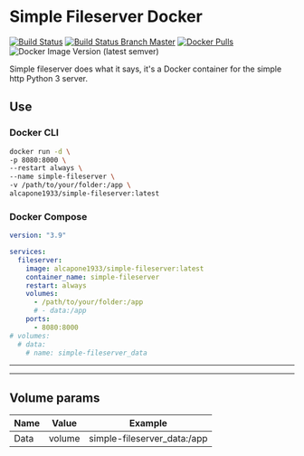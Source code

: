 # Simple Fileserver Docker
[![Build Status](https://shields.cosanostra-cloud.de/drone/build/alcapone1933/docker-simple-fileserver?logo=drone&server=https%3A%2F%2Fdrone.docker-for-life.de)](https://drone.docker-for-life.de/alcapone1933/docker-simple-fileserver)
[![Build Status Branch Master](https://shields.cosanostra-cloud.de/drone/build/alcapone1933/docker-simple-fileserver/master?logo=drone&label=build%20%5Bbrach%20master%5D&server=https%3A%2F%2Fdrone.docker-for-life.de)](https://drone.docker-for-life.de/alcapone1933/docker-simple-fileserver/branches)
[![Docker Pulls](https://shields.cosanostra-cloud.de/docker/pulls/alcapone1933/simple-fileserver?logo=docker&logoColor=blue)](https://hub.docker.com/r/alcapone1933/simple-fileserver/tags)
![Docker Image Version (latest semver)](https://shields.cosanostra-cloud.de/docker/v/alcapone1933/simple-fileserver?sort=semver&logo=docker&logoColor=blue&label=dockerhub%20version)

Simple fileserver does what it says, it's a Docker container for the simple http Python 3 server.


##  Use

### Docker CLI

```bash
docker run -d \
-p 8080:8000 \
--restart always \
--name simple-fileserver \
-v /path/to/your/folder:/app \
alcapone1933/simple-fileserver:latest
```

### Docker Compose
```yaml
version: "3.9"

services:
  fileserver:
    image: alcapone1933/simple-fileserver:latest
    container_name: simple-fileserver
    restart: always
    volumes:
      - /path/to/your/folder:/app
      # - data:/app
    ports:
      - 8080:8000      
# volumes:
  # data:
    # name: simple-fileserver_data
```

* * *

* * *

## Volume params

| Name       | Value       | Example                      |
|------------|-------------|------------------------------|
|  Data      | volume      | simple-fileserver_data:/app  |